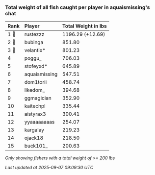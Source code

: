 ### Total weight of all fish caught per player in aquaismissing's chat

| Rank  | Player        | Total Weight in lbs |
|:------|:--------------|:--------------------|
| 1 🥇  | rustezzz      | 1196.29 (+12.69)    |
| 2 🥈  | bubinga       | 851.80              |
| 3 🥉  | velantix*     | 801.23              |
| 4     | poggu_        | 706.03              |
| 5     | stofeyxd*     | 645.89              |
| 6     | aquaismissing | 547.51              |
| 7     | dom1torii     | 458.74              |
| 8     | likedom_      | 394.68              |
| 9     | ggmagician    | 352.90              |
| 10    | kaitechpl     | 335.44              |
| 11    | aistyrax3     | 300.41              |
| 12    | yyaaaaaaaas   | 254.07              |
| 13    | kargalay      | 219.23              |
| 14    | ojack18       | 218.50              |
| 15    | buck101_      | 200.63              |

_Only showing fishers with a total weight of >= 200 lbs_

_Last updated at 2025-09-07 09:09:30 UTC_